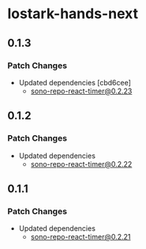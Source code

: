 # lostark-hands-next

## 0.1.3

### Patch Changes

- Updated dependencies [cbd6cee]
  - sono-repo-react-timer@0.2.23

## 0.1.2

### Patch Changes

- Updated dependencies
  - sono-repo-react-timer@0.2.22

## 0.1.1

### Patch Changes

- Updated dependencies
  - sono-repo-react-timer@0.2.21
